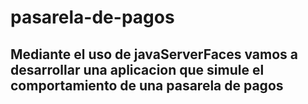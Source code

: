 # pasarela-de-pagos

## Mediante el uso de javaServerFaces vamos a desarrollar una aplicacion que simule el comportamiento de una pasarela de pagos
